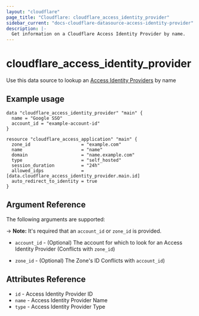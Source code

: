 ```yaml
---
layout: "cloudflare"
page_title: "Cloudflare: cloudflare_access_identity_provider"
sidebar_current: "docs-cloudflare-datasource-access-identity-provider"
description: |-
  Get information on a Cloudflare Access Identity Provider by name.
---
```


# cloudflare_access_identity_provider

Use this data source to lookup an [Access Identity Providers][access_identity_provider_guide] by name

## Example usage

```hcl
data "cloudflare_access_identity_provider" "main" {
  name = "Google SSO"
  account_id = "example-account-id"
}

resource "cloudflare_access_application" "main" {
  zone_id                   = "example.com"
  name                      = "name"
  domain                    = "name.example.com"
  type                      = "self_hosted"
  session_duration          = "24h"
  allowed_idps              = [data.cloudflare_access_identity_provider.main.id]
  auto_redirect_to_identity = true
}
```

## Argument Reference
The following arguments are supported:

-> **Note:** It's required that an `account_id` or `zone_id` is provided.

* `account_id` - (Optional) The account for which to look for an Access Identity Provider (Conflicts with `zone_id`)

* `zone_id` - (Optional) The Zone's ID Conflicts with `account_id`)

## Attributes Reference

- `id` - Access Identity Provider ID
- `name` - Access Identity Provider Name
- `type` - Access Identity Provider Type

[access_identity_provider_guide]: https://developers.cloudflare.com/cloudflare-one/identity/idp-integration
